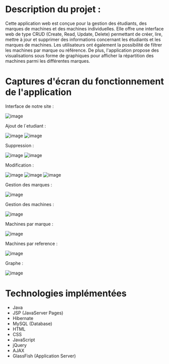 # Description du projet :

Cette application web est conçue pour la gestion des étudiants, des marques de machines et des machines individuelles. Elle offre une interface web de type CRUD (Create, Read, Update, Delete) permettant de créer, lire, mettre à jour et supprimer des informations concernant les étudiants et les marques de machines. Les utilisateurs ont également la possibilité de filtrer les machines par marque ou référence. De plus, l'application propose des visualisations sous forme de graphiques pour afficher la répartition des machines parmi les différentes marques.

# Captures d'écran du fonctionnement de l'application

Interface de notre site :

![image](https://github.com/issamlahrech/ajaxtp/assets/147448984/86ec4a80-f30e-48ee-b6ae-9c3bc4b9b86b)


Ajout de l`etudiant :

![image](https://github.com/issamlahrech/ajaxtp/assets/147448984/85a8ead8-c380-414f-8c13-2b54f05da7e2)
![image](https://github.com/issamlahrech/ajaxtp/assets/147448984/9f2bf2fd-f4cd-408f-991f-3113e341c179)





Suppression :

![image](https://github.com/issamlahrech/ajaxtp/assets/147448984/7d01c665-b0c6-4e8a-b687-dbfb37ddbbd3)
![image](https://github.com/issamlahrech/ajaxtp/assets/147448984/2a564196-02e1-4e89-a204-42f56cb830e8)


Modification :

![image](https://github.com/issamlahrech/ajaxtp/assets/147448984/9870ee1e-9436-4b39-bd7c-e64fbe9e1b35)
![image](https://github.com/issamlahrech/ajaxtp/assets/147448984/8d27b823-77d9-4547-8283-6028362c72cc)
![image](https://github.com/issamlahrech/ajaxtp/assets/147448984/7d5d1817-77ce-4bfd-9eb7-1f3330ac1392)



Gestion des marques :

![image](https://github.com/issamlahrech/ajaxtp/assets/147448984/351a098a-c3b8-410e-b197-9e2a0fa97da7)


Gestion des machines :

![image](https://github.com/issamlahrech/ajaxtp/assets/147448984/26852ddc-f0cf-4b5f-873c-9e640391f710)


Machines par marque :

![image](https://github.com/issamlahrech/ajaxtp/assets/147448984/50006ec2-ff8c-4c06-8566-ecfb79043635)


Machines par reference :

![image](https://github.com/issamlahrech/ajaxtp/assets/147448984/cf157e9b-6ac7-4dd1-b516-ff6366e42560)


Graphe :

![image](https://github.com/issamlahrech/ajaxtp/assets/147448984/1865b8a7-2a1c-4414-9e3a-6f570642ffff)

# Technologies implémentées
- Java
- JSP (JavaServer Pages)
- Hibernate
- MySQL (Database)
- HTML
- CSS
- JavaScript
- jQuery
- AJAX
- GlassFish (Application Server)











